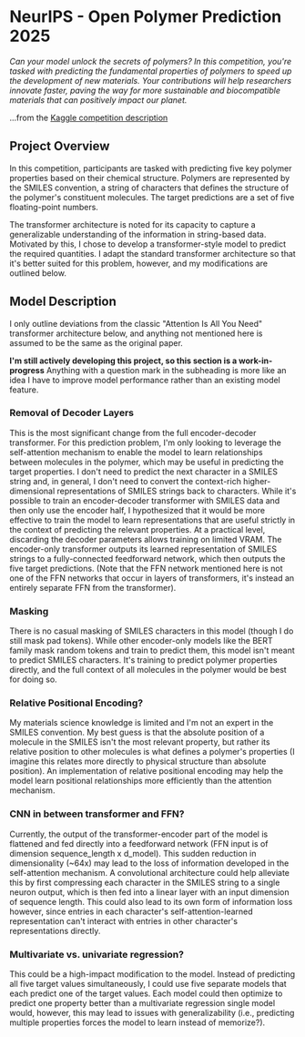 # NeurIPS - Open Polymer Prediction 2025

*Can your model unlock the secrets of polymers? In this competition, you're tasked with predicting the fundamental properties of polymers to speed up the development of new materials. Your contributions will help researchers innovate faster, paving the way for more sustainable and biocompatible materials that can positively impact our planet.* 

...from the [Kaggle competition description](https://www.kaggle.com/competitions/neurips-open-polymer-prediction-2025/overview)

## Project Overview
In this competition, participants are tasked with predicting five key polymer properties based on their chemical structure.
Polymers are represented by the SMILES convention, a string of characters that defines the structure of the polymer's constituent molecules.
The target predictions are a set of five floating-point numbers.

The transformer architecture is noted for its capacity to capture a generalizable understanding of the information in string-based data.
Motivated by this, I chose to develop a transformer-style model to predict the required quantities.
I adapt the standard transformer architecture so that it's better suited for this problem, however, and my modifications are outlined below.

## Model Description
I only outline deviations from the classic "Attention Is All You Need" transformer architecture below, and anything not mentioned here is assumed to be the same as the original paper.

**I'm still actively developing this project, so this section is a work-in-progress**
Anything with a question mark in the subheading is more like an idea I have to improve model performance rather than an existing model feature.

### Removal of Decoder Layers
This is the most significant change from the full encoder-decoder transformer.
For this prediction problem, I'm only looking to leverage the self-attention mechanism to enable the model to learn relationships between molecules in the polymer, which may be useful in predicting the target properties.
I don't need to predict the next character in a SMILES string and, in general, I don't need to convert the context-rich higher-dimensional representations of SMILES strings back to characters.
While it's possible to train an encoder-decoder transformer with SMILES data and then only use the encoder half, I hypothesized that it would be more effective to train the model to learn representations that are useful strictly in the context of predicting the relevant properties.
At a practical level, discarding the decoder parameters allows training on limited VRAM.
The encoder-only transformer outputs its learned representation of SMILES strings to a fully-connected feedforward network, which then outputs the five target predictions.
(Note that the FFN network mentioned here is not one of the FFN networks that occur in layers of transformers, it's instead an entirely separate FFN from the transformer).

### Masking
There is no casual masking of SMILES characters in this model (though I do still mask pad tokens).
While other encoder-only models like the BERT family mask random tokens and train to predict them, this model isn't meant to predict SMILES characters.
It's training to predict polymer properties directly, and the full context of all molecules in the polymer would be best for doing so.

### Relative Positional Encoding?
My materials science knowledge is limited and I'm not an expert in the SMILES convention.
My best guess is that the absolute position of a molecule in the SMILES isn't the most relevant property, but rather its relative position to other molecules is what defines a polymer's properties
(I imagine this relates more directly to physical structure than absolute position).
An implementation of relative positional encoding may help the model learn positional relationships more efficiently than the attention mechanism.

### CNN in between transformer and FFN?
Currently, the output of the transformer-encoder part of the model is flattened and fed directly into a feedforward network (FFN input is of dimension sequence_length x d_model).
This sudden reduction in dimensionality (~64x) may lead to the loss of information developed in the self-attention mechanism.
A convolutional architecture could help alleviate this by first compressing each character in the SMILES string to a single neuron output, which is then fed into a linear layer with an input dimension of sequence length.
This could also lead to its own form of information loss however, since entries in each character's self-attention-learned representation can't interact with entries in other character's representations directly. 

### Multivariate vs. univariate regression?
This could be a high-impact modification to the model.
Instead of predicting all five target values simultaneously, I could use five separate models that each predict one of the target values.
Each model could then optimize to predict one property better than a multivariate regression single model would, however, this may lead to issues with generalizability (i.e., predicting multiple properties forces the model to learn instead of memorize?).
